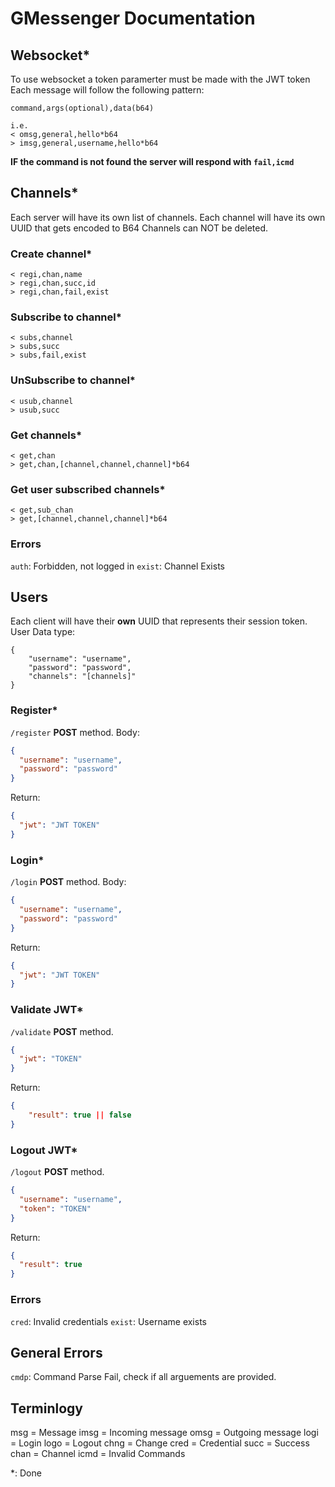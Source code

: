# GMessenger Documentation

## Websocket\*

To use websocket a token paramerter must be made with the JWT token
Each message will follow the following pattern:

```
command,args(optional),data(b64)

i.e.
< omsg,general,hello*b64
> imsg,general,username,hello*b64
```

**IF the command is not found the server will respond with `fail,icmd`**

## Channels\*

Each server will have its own list of channels.
Each channel will have its own UUID that gets encoded to B64
Channels can NOT be deleted.

### Create channel\*

```
< regi,chan,name
> regi,chan,succ,id
> regi,chan,fail,exist
```

### Subscribe to channel\*

```
< subs,channel
> subs,succ
> subs,fail,exist
```

### UnSubscribe to channel\*

```
< usub,channel
> usub,succ
```

### Get channels\*

```
< get,chan
> get,chan,[channel,channel,channel]*b64
```

### Get user subscribed channels\*

```
< get,sub_chan
> get,[channel,channel,channel]*b64
```

### Errors

`auth`: Forbidden, not logged in
`exist`: Channel Exists

## Users

Each client will have their **own** UUID that represents their session token.
User Data type:

```
{
    "username": "username",
    "password": "password",
    "channels": "[channels]"
}
```

### Register\*

`/register` **POST** method.
Body:

```json
{
  "username": "username",
  "password": "password"
}
```

Return:

```json
{
  "jwt": "JWT TOKEN"
}
```

### Login\*

`/login` **POST** method.
Body:

```json
{
  "username": "username",
  "password": "password"
}
```

Return:

```json
{
  "jwt": "JWT TOKEN"
}
```

### Validate JWT\*

`/validate` **POST** method.

```json
{
  "jwt": "TOKEN"
}
```

Return:

```json
{
    "result": true || false
}
```

### Logout JWT\*

`/logout` **POST** method.

```json
{
  "username": "username",
  "token": "TOKEN"
}
```

Return:

```json
{
  "result": true
}
```

### Errors

`cred`: Invalid credentials
`exist`: Username exists

## General Errors

`cmdp`: Command Parse Fail, check if all arguements are provided.

## Terminlogy

msg = Message
imsg = Incoming message
omsg = Outgoing message
logi = Login
logo = Logout
chng = Change
cred = Credential
succ = Success
chan = Channel
icmd = Invalid Commands

\*: Done
